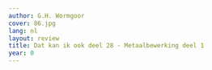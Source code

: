 ```yaml
---
author: G.H. Wormgoor
cover: 86.jpg
lang: nl
layout: review
title: Dat kan ik ook deel 28 - Metaalbewerking deel 1
year: 0
---
```


